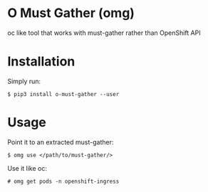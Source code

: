 # O Must Gather (omg)

oc like tool that works with must-gather rather than OpenShift API


# Installation

Simply run:

    $ pip3 install o-must-gather --user


# Usage

Point it to an extracted must-gather:

    $ omg use </path/to/must-gather/>

Use it like oc:

    # omg get pods -n openshift-ingress
